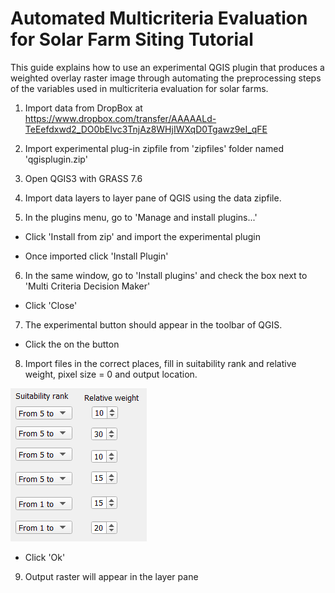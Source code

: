 # Automated Multicriteria Evaluation for Solar Farm Siting Tutorial

This guide explains how to use an experimental QGIS plugin that produces a weighted overlay raster image through automating the preprocessing steps of the variables used in multicriteria evaluation for solar farms.

1. Import data from DropBox at https://www.dropbox.com/transfer/AAAAALd-TeEefdxwd2_DO0bEIvc3TnjAz8WHjIWXqD0Tgawz9eI_qFE

2. Import experimental plug-in zipfile from 'zipfiles' folder named 'qgisplugin.zip'

3. Open QGIS3 with GRASS 7.6

4. Import data layers to layer pane of QGIS using the data zipfile.

5. In the plugins menu, go to 'Manage and install plugins...'

- Click 'Install from zip' and import the experimental plugin

- Once imported click 'Install Plugin'

6. In the same window, go to 'Install plugins' and check the box next to 'Multi Criteria Decision Maker'

- Click 'Close'

7. The experimental button should appear in the toolbar of QGIS.

- Click the on the button

8. Import files in the correct places, fill in suitability rank and relative weight, pixel size = 0 and output location.

  ![Figure 1](/images/scoresweights.PNG "Scores and Weights")

- Click 'Ok'

9. Output raster will appear in the layer pane
